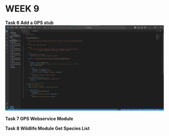 # WEEK 9

**Task 6 Add a GPS stub**
![Screenshot](Images/Task6-Screenshot.png)


**Task 7 GPS Webservice Module**




**Task 8 Wildlife Module Get Species List**
